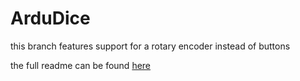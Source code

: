 # ArduDice

this branch features support for a rotary encoder instead of buttons

the full readme can be found [here](https://github.com/RealWarrior03/ArduDice)
